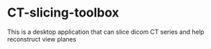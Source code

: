 # CT-slicing-toolbox
This is a desktop application that can slice dicom CT series and help reconstruct view planes
